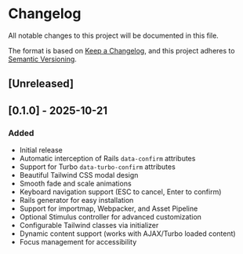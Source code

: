 # Changelog

All notable changes to this project will be documented in this file.

The format is based on [Keep a Changelog](https://keepachangelog.com/en/1.0.0/),
and this project adheres to [Semantic Versioning](https://semver.org/spec/v2.0.0.html).

## [Unreleased]

## [0.1.0] - 2025-10-21

### Added
- Initial release
- Automatic interception of Rails `data-confirm` attributes
- Support for Turbo `data-turbo-confirm` attributes
- Beautiful Tailwind CSS modal design
- Smooth fade and scale animations
- Keyboard navigation support (ESC to cancel, Enter to confirm)
- Rails generator for easy installation
- Support for importmap, Webpacker, and Asset Pipeline
- Optional Stimulus controller for advanced customization
- Configurable Tailwind classes via initializer
- Dynamic content support (works with AJAX/Turbo loaded content)
- Focus management for accessibility